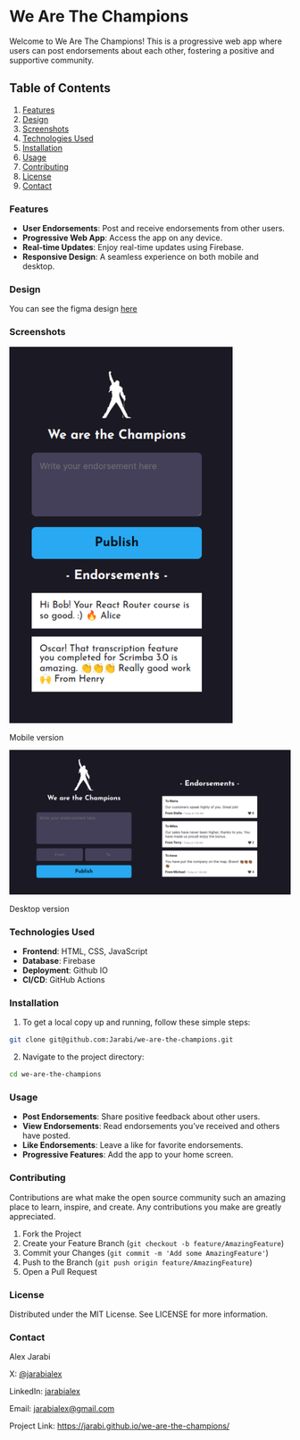 # We Are The Champions

Welcome to We Are The Champions! This is a progressive web app where users can post endorsements about each other, fostering a positive and supportive community.

## Table of Contents

1. [Features](#features)
1. [Design](#design)
1. [Screenshots](#screenshots)
1. [Technologies Used](#technologies-used)
1. [Installation](#installation)
1. [Usage](#usage)
1. [Contributing](#contributing)
1. [License](#license)
1. [Contact](#contact)

### Features

- **User Endorsements**: Post and receive endorsements from other users.
- **Progressive Web App**: Access the app on any device.
- **Real-time Updates**: Enjoy real-time updates using Firebase.
- **Responsive Design**: A seamless experience on both mobile and desktop.

### Design

You can see the figma design [here](https://www.figma.com/design/8zW6A6Qxql9MF5kZ855teO/We-are-the-Champions?node-id=0-1&t=CaLOCy3rdbE20g1O-0)

### Screenshots

<img src="./assets/screenshot.png" width="400">

Mobile version

<img src="./assets/screenshot-desktop.png">

Desktop version

### Technologies Used

- **Frontend**: HTML, CSS, JavaScript
- **Database**: Firebase
- **Deployment**: Github IO
- **CI/CD**: GitHub Actions

### Installation

1. To get a local copy up and running, follow these simple steps:

```bash
git clone git@github.com:Jarabi/we-are-the-champions.git
```

2. Navigate to the project directory:

```bash
cd we-are-the-champions
```

### Usage

- **Post Endorsements**: Share positive feedback about other users.
- **View Endorsements**: Read endorsements you’ve received and others have posted.
- **Like Endorsements**: Leave a like for favorite endorsements.
- **Progressive Features**: Add the app to your home screen.

### Contributing

Contributions are what make the open source community such an amazing place to learn, inspire, and create. Any contributions you make are greatly appreciated.

1. Fork the Project
1. Create your Feature Branch (`git checkout -b feature/AmazingFeature`)
1. Commit your Changes (`git commit -m 'Add some AmazingFeature'`)
1. Push to the Branch (`git push origin feature/AmazingFeature`)
1. Open a Pull Request

### License

Distributed under the MIT License. See LICENSE for more information.

### Contact

Alex Jarabi

X: [@jarabialex](https://x.com/jarabialex)

LinkedIn: [jarabialex](https://www.linkedin.com/in/jarabialex/)

Email: jarabialex@gmail.com

Project Link: https://jarabi.github.io/we-are-the-champions/


